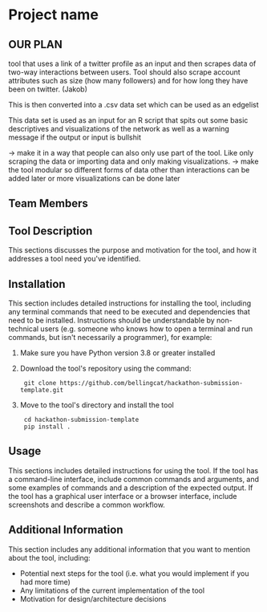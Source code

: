 # Project name
## OUR PLAN

tool that uses a link of a twitter profile as an input and then scrapes data of two-way interactions between users. 
Tool should also scrape account attributes such as size (how many followers) and for how long they have been on twitter. (Jakob)

This is then converted into a .csv data set which can be used as an edgelist 

This data set is used as an input for an R script that spits out some basic descriptives and visualizations of the network as well as a warning message if the output or input is bullshit

-> make it in a way that people can also only use part of the tool. Like only scraping the data or importing data and only making visualizations. 
-> make the tool modular so different forms of data other than interactions can be added later or more visualizations can be done later

## Team Members

## Tool Description
This sections discusses the purpose and motivation for the tool, and how it addresses a tool need you've identified.

## Installation
This section includes detailed instructions for installing the tool, including any terminal commands that need to be executed and dependencies that need to be installed. Instructions should be understandable by non-technical users (e.g. someone who knows how to open a terminal and run commands, but isn't necessarily a programmer), for example:

1. Make sure you have Python version 3.8 or greater installed

2. Download the tool's repository using the command:

        git clone https://github.com/bellingcat/hackathon-submission-template.git

3. Move to the tool's directory and install the tool

        cd hackathon-submission-template
        pip install .

## Usage
This sections includes detailed instructions for using the tool. If the tool has a command-line interface, include common commands and arguments, and some examples of commands and a description of the expected output. If the tool has a graphical user interface or a browser interface, include screenshots and describe a common workflow.

## Additional Information
This section includes any additional information that you want to mention about the tool, including:
- Potential next steps for the tool (i.e. what you would implement if you had more time)
- Any limitations of the current implementation of the tool
- Motivation for design/architecture decisions
